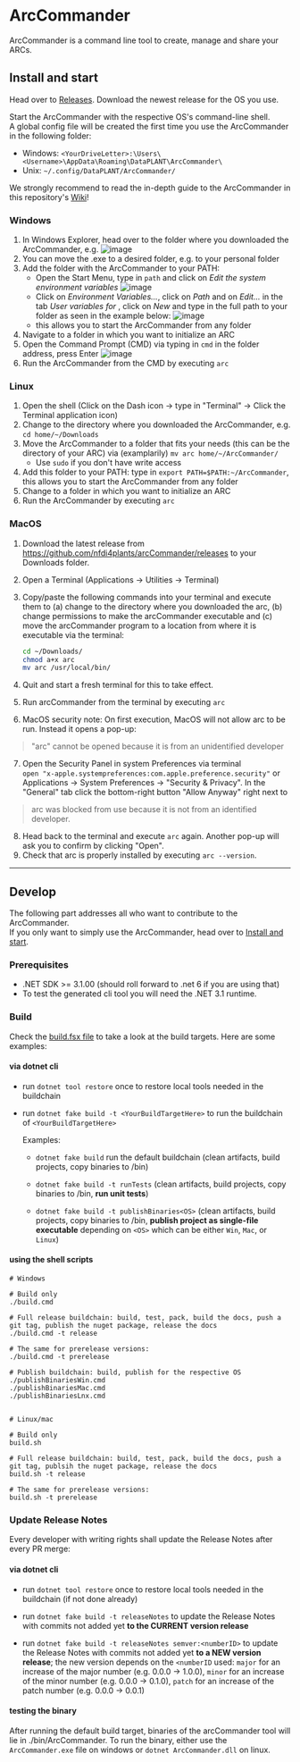 # ArcCommander

ArcCommander is a command line tool to create, manage and share your ARCs. 

## Install and start

Head over to [Releases](https://github.com/nfdi4plants/arcCommander/releases). Download the newest release for the OS you use.

Start the ArcCommander with the respective OS's command-line shell.  
A global config file will be created the first time you use the ArcCommander in the following folder:
- Windows: `<YourDriveLetter>:\Users\<Username>\AppData\Roaming\DataPLANT\ArcCommander\`
- Unix: `~/.config/DataPLANT/ArcCommander/`

We strongly recommend to read the in-depth guide to the ArcCommander in this repository's [Wiki](https://github.com/nfdi4plants/arcCommander/wiki)!

### Windows

1. In Windows Explorer, head over to the folder where you downloaded the ArcCommander, e.g.
![image](https://user-images.githubusercontent.com/47781170/118627514-13e63f00-b7cc-11eb-95cb-1bf74a355cde.png)
2. You can move the .exe to a desired folder, e.g. to your personal folder
3. Add the folder with the ArcCommander to your PATH:
    - Open the Start Menu, type in `path` and click on _Edit the system environment variables_
    ![image](https://user-images.githubusercontent.com/47781170/119674721-b8a3f480-be3c-11eb-9982-e3c0fa191f05.png)
    - Click on _Environment Variables..._, click on _Path_ and on _Edit..._ in the tab _User variables for <your username>_, click on _New_ and type in the full path to your folder as seen in the example below:
    ![image](https://user-images.githubusercontent.com/47781170/119674652-a9bd4200-be3c-11eb-81f8-72f1198842ef.png)
    - this allows you to start the ArcCommander from any folder
4. Navigate to a folder in which you want to initialize an ARC
5. Open the Command Prompt (CMD) via typing in `cmd` in the folder address, press Enter
![image](https://user-images.githubusercontent.com/47781170/119680874-dd4e9b00-be41-11eb-8faf-ed699c827395.png)
6. Run the ArcCommander from the CMD by executing `arc`

### Linux

1. Open the shell (Click on the Dash icon -> type in "Terminal" -> Click the Terminal application icon)
2. Change to the directory where you downloaded the ArcCommander, e.g. `cd home/~/Downloads`
3. Move the ArcCommander to a folder that fits your needs (this can be the directory of your ARC) via (examplarily) `mv arc home/~/ArcCommander/`
    - Use `sudo` if you don't have write access
4. Add this folder to your PATH: type in `export PATH=$PATH:~/ArcCommander`, this allows you to start the ArcCommander from any folder
5. Change to a folder in which you want to initialize an ARC
6. Run the ArcCommander by executing `arc`

### MacOS

1. Download the latest release from https://github.com/nfdi4plants/arcCommander/releases to your Downloads folder. 
2. Open a Terminal (Applications -> Utilities -> Terminal)
3. Copy/paste the following commands into your terminal and execute them to (a) change to the directory where you downloaded the arc, (b) change permissions to make the arcCommander executable and (c) move the arcCommander program to a location from where it is executable via the terminal:
    
    ```bash
    cd ~/Downloads/
    chmod a+x arc
    mv arc /usr/local/bin/
    ```
    
4. Quit and start a fresh terminal for this to take effect.
5. Run arcCommander from the terminal by executing `arc`
6. MacOS security note: On first execution, MacOS will not allow arc to be run. Instead it opens a pop-up: 
> "arc" cannot be opened because it is from an unidentified developer
7. Open the Security Panel in system Preferences via terminal  
  `open "x-apple.systempreferences:com.apple.preference.security"` or Applications -> System Preferences -> "Security & Privacy". In the "General" tab click the bottom-right button "Allow Anyway" right next to 
> arc was blocked from use because it is not from an identified developer. 
8. Head back to the terminal and execute `arc` again. Another pop-up will ask you to confirm by clicking "Open". 
9. Check that arc is properly installed by executing `arc --version`. 
  

---

## Develop

The following part addresses all who want to contribute to the ArcCommander.  
If you only want to simply use the ArcCommander, head over to [Install and start](https://github.com/nfdi4plants/arcCommander#install-and-start).

### Prerequisites

- .NET SDK >= 3.1.00 (should roll forward to .net 6 if you are using that)
- To test the generated cli tool you will need the .NET 3.1 runtime.   
    
### Build

Check the [build.fsx file](https://github.com/nfdi4plants/arcCommander/blob/developer/build.fsx) to take a look at the build targets. Here are some examples:

#### via dotnet cli

- run `dotnet tool restore` once to restore local tools needed in the buildchain

- run `dotnet fake build -t <YourBuildTargetHere>` to run the buildchain of `<YourBuildTargetHere>`

    Examples:

    - `dotnet fake build` run the default buildchain (clean artifacts, build projects, copy binaries to /bin)

    - `dotnet fake build -t runTests` (clean artifacts, build projects, copy binaries to /bin, **run unit tests**)
    
    - `dotnet fake build -t publishBinaries<OS>` (clean artifacts, build projects, copy binaries to /bin, **publish project as single-file executable** depending on `<OS>` which can be either `Win`, `Mac`, or `Linux`)

#### using the shell scripts

```shell
# Windows

# Build only
./build.cmd

# Full release buildchain: build, test, pack, build the docs, push a git tag, publish the nuget package, release the docs
./build.cmd -t release

# The same for prerelease versions:
./build.cmd -t prerelease
    
# Publish buildchain: build, publish for the respective OS
./publishBinariesWin.cmd
./publishBinariesMac.cmd
./publishBinariesLnx.cmd


# Linux/mac

# Build only
build.sh

# Full release buildchain: build, test, pack, build the docs, push a git tag, publsih the nuget package, release the docs
build.sh -t release

# The same for prerelease versions:
build.sh -t prerelease

```

### Update Release Notes
    
Every developer with writing rights shall update the Release Notes after every PR merge:
    
#### via dotnet cli
    
- run `dotnet tool restore` once to restore local tools needed in the buildchain (if not done already)

- run `dotnet fake build -t releaseNotes` to update the Release Notes with commits not added yet **to the CURRENT version release**
    
- run `dotnet fake build -t releaseNotes semver:<numberID>` to update the Release Notes with commits not added yet **to a NEW version release**; the new version depends on the `<numberID` used: `major` for an increase of the major number (e.g. 0.0.0 -> 1.0.0), `minor` for an increase of the minor number (e.g. 0.0.0 -> 0.1.0), `patch` for an increase of the patch number (e.g. 0.0.0 -> 0.0.1)
    
#### testing the binary

After running the default build target, binaries of the arcCommander tool will lie in ./bin/ArcCommander. To run the binary, either use the `ArcCommander.exe` file on windows or `dotnet ArcCommander.dll` on linux.
